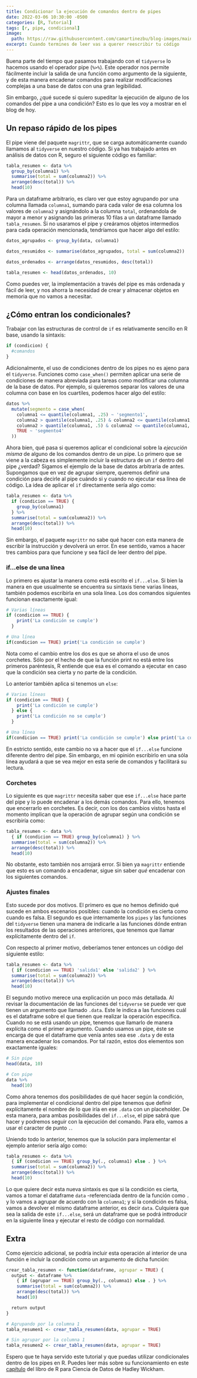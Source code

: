 ```yaml
---
title: Condicionar la ejecución de comandos dentro de pipes
date: 2022-03-06 10:30:00 -0500
categories: [R, Tutorial]
tags: [r, pipe, condicional]
image: 
  path: https://raw.githubusercontent.com/camartinezbu/blog-images/main/posts/2022-03-06-condicionar-la-ejecucion-de-comandos-dentro-de-pipes/hero.png
excerpt: Cuando termines de leer vas a querer reescribir tu código
---
```


Buena parte del tiempo que pasamos trabajando con el `tidyverse` lo hacemos usando el operador pipe (`%>%`). Este operador nos permite fácilmente incluir la salida de una función como argumento de la siguiente, y de esta manera encadenar comandos para realizar modificaciones complejas a una base de datos con una gran legibilidad.

Sin embargo, ¿qué sucede si quiero supeditar la ejecución de alguno de los comandos del pipe a una condición? Esto es lo que les voy a mostrar en el blog de hoy.

## Un repaso rápido de los pipes

El pipe viene del paquete `magrittr`, que se carga automáticamente cuando llamamos al `tidyverse` en nuestro código. Si ya has trabajado antes en análisis de datos con R, seguro el siguiente código es familiar:

```r
tabla_resumen <- data %>%
  group_by(columna1) %>%
  summarise(total = sum(columna2)) %>%
  arrange(desc(total)) %>%
  head(10)
```

Para un dataframe arbitrario, es claro ver que estoy agrupando por una columna llamada `columna1`, sumando para cada valor de esa columna los valores de `columna2` y asignándolo a la columna `total`, ordenandola de mayor a menor y asignando las primeras 10 filas a un dataframe llamado `tabla_resumen`. Si no usaramos el pipe y creáramos objetos intermedios para cada operación mencionada, tendríamos que hacer algo del estilo:

```r
datos_agrupados <- group_by(data, columna1)

datos_resumidos <- summarise(datos_agrupados, total = sum(columna2))

datos_ordenados <- arrange(datos_resumidos, desc(total))

tabla_resumen <- head(datos_ordenados, 10)
```

Como puedes ver, la implementación a través del pipe es más ordenada y fácil de leer, y nos ahorra la necesidad de crear y almacenar objetos en memoria que no vamos a necesitar.

## ¿Cómo entran los condicionales?

Trabajar con las estructuras de control de `if` es relativamente sencillo en R base, usando la sintaxis:

```r
if (condicion) {
  #comandos
}
```

Adicionalmente, el uso de condiciones dentro de los pipes no es ajeno para el `tidyverse`. Funciones como `case_when()` permiten aplicar una serie de condiciones de manera abreviada para tareas como modificar una columna de la base de datos. Por ejemplo, si quieremos separar los valores de una columna con base en los cuartiles, podemos hacer algo del estilo:

```r
datos %>%
  mutate(segmento = case_when(
    columna1 <= quantile(columna1, .25) ~ 'segmento1',
    columna2 > quantile(columna1, .25) & columna2 <= quantile(columna1, .5) ~ 'segmento2',
    columna2 > quantile(columna1, .5) & columna2 <= quantile(columna1, .75) ~ 'segmento3',
    TRUE ~ 'segmento4'
  ))
```

Ahora bien, qué pasa si queremos aplicar el condicional sobre la *ejecución misma* de alguno de los comandos dentro de un pipe. Lo primero que se viene a la cabeza es simplemente incluir la estructura de un `if` dentro del pipe ¿verdad? Sigamos el ejemplo de la base de datos arbitraria de antes. Supongamos que en vez de agrupar siempre, queremos definir una condición para decirle al pipe cuándo si y cuando no ejecutar esa línea de código. La idea de aplicar el `if` directamente sería algo como:

```r
tabla_resumen <- data %>%
  if (condicion == TRUE) {
    group_by(columna1)
  } %>%
  summarise(total = sum(columna2)) %>%
  arrange(desc(total)) %>%
  head(10)
```

Sin embargo, el paquete `magrittr` no sabe qué hacer con esta manera de escribir la instrucción y devolverá un error. En ese sentido, vamos a hacer tres cambios para que funcione y sea fácil de leer dentro del pipe.

### if...else de una línea

Lo primero es ajustar la manera como está escrito el `if...else`. Si bien la manera en que usualmente se encuentra su sintaxis tiene varias líneas, también podemos escribirla en una sola línea. Los dos comandos siguientes funcionan exactamente igual:

```r
# Varias líneas
if (condicion == TRUE) {
    print('La condición se cumple')
  } 

# Una línea
if(condicion == TRUE) print('La condición se cumple')
```

Nota como el cambio entre los dos es que se ahorra el uso de unos corchetes. Sólo por el hecho de que la función print no está entre los primeros paréntesis, R entiende que esa es el comando a ejecutar en caso que la condición sea cierta y no parte de la condición. 

Lo anterior también aplica si tenemos un `else`:

```r
# Varias líneas
if (condicion == TRUE) {
    print('La condición se cumple')
  } else {
    print('La condición no se cumple')
  }

# Una línea
if(condicion == TRUE) print('La condición se cumple') else print('La condición no se cumple')
```

En estricto sentido, este cambio no va a hacer que el `if...else` funcione diferente dentro del pipe. Sin embargo, en mi opinión escribirlo en una sóla línea ayudará a que se vea mejor en esta serie de comandos y facilitará su lectura.


### Corchetes

Lo siguiente es que `magrittr` necesita saber que ese `if...else` hace parte del pipe y lo puede encadenar a los demás comandos. Para ello, tenemos que encerrarlo en corchetes. Es decir, con los dos cambios vistos hasta el momento implican que la operación de agrupar según una condición se escribiría como:

```r
tabla_resumen <- data %>%
  { if (condicion == TRUE) group_by(columna1) } %>%
  summarise(total = sum(columna2)) %>%
  arrange(desc(total)) %>%
  head(10)
```

No obstante, esto también nos arrojará error. Si bien ya `magrittr` entiende que esto es un comando a encadenar, sigue sin saber *qué* encadenar con los siguientes comandos.

### Ajustes finales

Esto sucede por dos motivos. El primero es que no hemos definido qué sucede en ambos escenarios posibles: cuando la condición es cierta como cuando es falsa. El segundo es que internamente los `pipes` y las funciones del `tidyverse` tienen una manera de indicarle a las funciones dónde entran los resultados de las operaciones anteriores, que tenemos que llamar explícitamente dentro del `if`.

Con respecto al primer motivo, deberíamos tener entonces un código del siguiente estilo:

```r
tabla_resumen <- data %>%
  { if (condicion == TRUE) 'salida1' else 'salida2' } %>%
  summarise(total = sum(columna2)) %>%
  arrange(desc(total)) %>%
  head(10)
```

El segundo motivo merece una explicación un poco más detallada. Al revisar la documentación de las funciones del `tidyverse` se puede ver que tienen un argumento que llamado `.data`. Este le indica a las funciones cuál es el dataframe sobre el que tienen que realizar la operación específica. Cuando no se está usando un pipe, tenemos que llamarlo de manera explícita como el primer argumento. Cuando usamos un pipe, éste se encarga de que el dataframe que venía antes sea ese `.data` y de esta manera encadenar los comandos. Por tal razón, estos dos elementos son exactamente iguales:

```r
# Sin pipe
head(data, 10)

# Con pipe
data %>%
  head(10)
```

Como ahora tenemos dos posibilidades de qué hacer según la condición, para implementar el condicional dentro del pipe tenemos que definir explícitamente el nombre de lo que iría en ese `.data` con un placeholder. De esta manera, para ambas posibilidades del `if...else`, el pipe sabrá que hacer y podremos seguir con la ejecución del comando. Para ello, vamos a usar el caracter de punto `.`.

Uniendo todo lo anterior, tenemos que la solución para implementar el ejemplo anterior sería algo como:

```r
tabla_resumen <- data %>%
  { if (condicion == TRUE) group_by(., columna1) else . } %>%
  summarise(total = sum(columna2)) %>%
  arrange(desc(total)) %>%
  head(10)
```

Lo que quiere decir esta nueva sintaxis es que si la condición es cierta, vamos a tomar el dataframe `data` -referenciada dentro de la función como `.` y lo vamos a agrupar de acuerdo con la `columna1`; y si la condición es falsa, vamos a devolver el mismo dataframe anterior, es decir `data`. Culquiera que sea la salida de este `if...else`, será un dataframe que se podrá inttroducir en la siguiente línea y ejecutar el resto de código con normalidad.

## Extra

Como ejercicio adicional, se podría incluir esta operación al interior de una función e incluir la condición como un argumento de dicha función:

```r
crear_tabla_resumen <- function(dataframe, agrupar = TRUE) {
  output <- dataframe %>%
    { if (agrupar == TRUE) group_by(., columna1) else . } %>%
    summarise(total = sum(columna2)) %>%
    arrange(desc(total)) %>%
    head(10)

  return output
}

# Agrupando por la columna 1
tabla_resumen1 <- crear_tabla_resumen(data, agrupar = TRUE)

# Sin agrupar por la columna 1
tabla_resumen2 <- crear_tabla_resumen(data, agrupar = TRUE)
```

Espero que te haya servido este tutorial y que puedas utilizar condicionales dentro de los pipes en R. Puedes leer más sobre su funcionamiento en este [capítulo](https://r4ds.had.co.nz/pipes.html) del líbro de R para Ciencia de Datos de Hadley Wickham.
